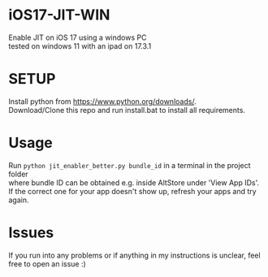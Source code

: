 # iOS17-JIT-WIN
Enable JIT on iOS 17 using a windows PC  
tested on windows 11 with an ipad on 17.3.1
# SETUP
Install python from https://www.python.org/downloads/.  
Download/Clone this repo and run install.bat to install all requirements.
# Usage
Run `python jit_enabler_better.py bundle_id` in a terminal in the project folder  
where bundle ID can be obtained e.g. inside AltStore under 'View App IDs'. If the correct one for your app doesn't show up, refresh your apps and try again.

# Issues
If you run into any problems or if anything in my instructions is unclear, feel free to open an issue :)
